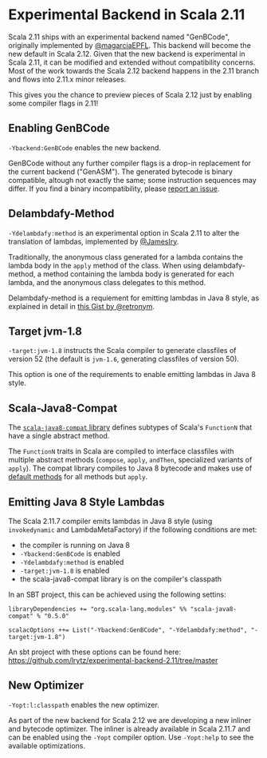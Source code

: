 # Experimental Backend in Scala 2.11

Scala 2.11 ships with an experimental backend named "GenBCode", originally implemented by [@magarciaEPFL](https://github.com/magarciaEPFL).
This backend will become the new default in Scala 2.12.
Given that the new backend is experimental in Scala 2.11, it can be modified and extended without compatibility concerns.
Most of the work towards the Scala 2.12 backend happens in the 2.11 branch and flows into 2.11.x minor releases.

This gives you the chance to preview pieces of Scala 2.12 just by enabling some compiler flags in 2.11!

## Enabling GenBCode

`-Ybackend:GenBCode` enables the new backend.

GenBCode without any further compiler flags is a drop-in replacement for the current backend ("GenASM").
The generated bytecode is binary compatible, altough not exactly the same; some instruction sequences may differ.
If you find a binary incompatibility, please [report an issue](https://issues.scala-lang.org/secure/Dashboard.jspa).

## Delambdafy-Method

`-Ydelambdafy:method` is an experimental option in Scala 2.11 to alter the translation of lambdas, implemented by [@JamesIry](https://github.com/JamesIry).

Traditionally, the anonymous class generated for a lambda contains the lambda body in the `apply` method of the class.
When using delambdafy-method, a method containing the lambda body is generated for each lambda, and the anonymous class delegates to this method.

Delambdafy-method is a requiement for emitting lambdas in Java 8 style, as explained in detail in [this Gist by @retronym](https://gist.github.com/retronym/0178c212e4bacffed568).

## Target jvm-1.8

`-target:jvm-1.8` instructs the Scala compiler to generate classfiles of version 52 (the default is `jvm-1.6`, generating classfiles of version 50).

This option is one of the requirements to enable emitting lambdas in Java 8 style.

## Scala-Java8-Compat

The [`scala-java8-compat` library](https://github.com/scala/scala-java8-compat) defines subtypes of Scala's `FunctionN` that have a single abstract method. 

The `FunctionN` traits in Scala are compiled to interface classfiles with multiple abstract methods (`compose`, `apply`, `andThen`, specialized variants of `apply`).
The compat library compiles to Java 8 bytecode and makes use of [default methods](https://docs.oracle.com/javase/tutorial/java/IandI/defaultmethods.html) for all methods but `apply`.

## Emitting Java 8 Style Lambdas

The Scala 2.11.7 compiler emits lambdas in Java 8 style (using `invokedynamic` and LambdaMetaFactory) if the following conditions are met:
  - the compiler is running on Java 8
  - `-Ybackend:GenBCode` is enabled
  - `-Ydelambdafy:method` is enabled
  - `-target:jvm-1.8` is enabled
  - the scala-java8-compat library is on the compiler's classpath

In an SBT project, this can be achieved using the following settins:

    libraryDependencies += "org.scala-lang.modules" %% "scala-java8-compat" % "0.5.0"
    
    scalacOptions ++= List("-Ybackend:GenBCode", "-Ydelambdafy:method", "-target:jvm-1.8")

An sbt project with these options can be found here: https://github.com/lrytz/experimental-backend-2.11/tree/master

## New Optimizer

`-Yopt:l:classpath` enables the new optimizer.

As part of the new backend for Scala 2.12 we are developing a new inliner and bytecode optimizer.
The inliner is already available in Scala 2.11.7 and can be enabled using the `-Yopt` compiler option.
Use `-Yopt:help` to see the available optimizations.

